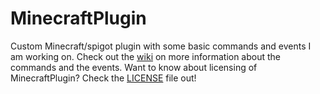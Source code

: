 # MinecraftPlugin
Custom Minecraft/spigot plugin with some basic commands and events I am working on.
Check out the [wiki](https://github.com/47b3n/MinecraftPlugin/wiki) on more information about the commands and the events. 
Want to know about licensing of MinecraftPlugin? Check the [LICENSE](https://github.com/47b3n/MinecraftPlugin/blob/master/LICENSE) file out!
